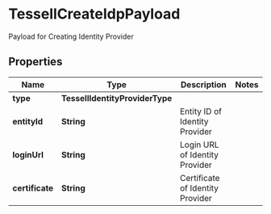 

# TessellCreateIdpPayload

Payload for Creating Identity Provider

## Properties

Name | Type | Description | Notes
------------ | ------------- | ------------- | -------------
**type** | **TessellIdentityProviderType** |  | 
**entityId** | **String** | Entity ID of Identity Provider | 
**loginUrl** | **String** | Login URL of Identity Provider | 
**certificate** | **String** | Certificate of Identity Provider | 



